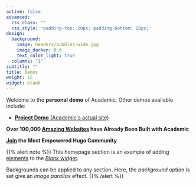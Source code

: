 ```yaml
---
active: false
advanced:
  css_class: ""
  css_style: 'padding-top: 20px; padding-bottom: 20px;'
design:
  background:
    image: headers/bubbles-wide.jpg
    image_darken: 0.6
    text_color_light: true
  columns: "1"
subtitle: ""
title: Demos
weight: 15
widget: blank
---
```


Welcome to the **personal demo** of Academic. Other demos available include:

- [**Project Demo** (Academic's actual site)](https://sourcethemes.com/academic/)

**Over 100,000 [Amazing Websites](https://sourcethemes.com/academic/#expo) have Already Been Built with Academic**

**[Join](https://sourcethemes.com/academic/docs/install/) the Most Empowered Hugo Community**

{{% alert note %}}
This homepage section is an example of adding [elements](https://sourcethemes.com/academic/docs/writing-markdown-latex/) to the [*Blank* widget](https://sourcethemes.com/academic/docs/widgets/).

Backgrounds can be applied to any section. Here, the *background* option is set give an *image parallax* effect.
{{% /alert %}}

